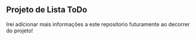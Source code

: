 ## Projeto de Lista ToDo

Irei adicionar mais informações a este repositorio futuramente ao decorrer do projeto!